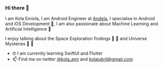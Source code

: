 ### Hi there 👋

I am Kola Emiola, I am Android Engineer at [Andela](https://andela.com), I specialise in Android and iOS Development :iphone:, I am also passionate about Machine Learning and Artificial Intelligence :robot:

I enjoy talking about the Space Exploration findings :rocket: :milky_way: and Universe Mysteries 🔭 :crystal_ball:
 
 - :nerd_face: I am currently learning SwiftUI and Flutter
 - 📫 Find me on twitter [@kola_emi](https://twitter.com/kola_emi) and kolajubril@gmail.com

<!--
**breel93/breel93** is a ✨ _special_ ✨ repository because its `README.md` (this file) appears on your GitHub profile.

Here are some ideas to get you started:

- 🔭 I’m currently working on ...
- 🌱 I’m currently learning ...
- 👯 I’m looking to collaborate on ...
- 🤔 I’m looking for help with ...
- 💬 Ask me about ...
- 📫 How to reach me: ...
- 😄 Pronouns: ...
- ⚡ Fun fact: ...
- ⚡ Fun facts: The Universe is way bigger than you think and A shrimp's heart is in it's head.
-->
